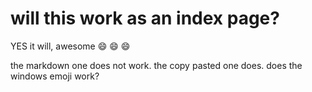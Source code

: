 # will this work as an index page?

YES it will, awesome :smile: 😄 😄

the markdown one does not work. the copy pasted one does. does the windows emoji work?